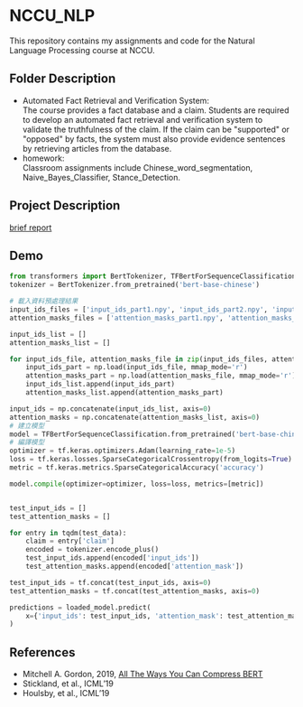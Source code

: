 # NCCU_NLP
This repository contains my assignments and code for the Natural Language Processing course at NCCU.

## Folder Description
* Automated Fact Retrieval and Verification System:    
The course provides a fact database and a claim. Students are required to develop an automated fact retrieval and verification system to validate the truthfulness of 	the claim. If the claim can be "supported" or "opposed" by facts, the system must also provide evidence sentences by retrieving articles from the database.   
* homework:   
Classroom assignments include Chinese_word_segmentation, Naive_Bayes_Classifier, Stance_Detection.	

## Project Description
[brief report](Automated%20Fact%20Retrieval%20and%20Verification%20System/brief_report.pdf)


## Demo
```python
from transformers import BertTokenizer, TFBertForSequenceClassification
tokenizer = BertTokenizer.from_pretrained('bert-base-chinese')

# 載入資料預處理結果
input_ids_files = ['input_ids_part1.npy', 'input_ids_part2.npy', 'input_ids_part3.npy', 'input_ids_part4.npy', 'input_ids_part5.npy', 'input_ids_part6.npy']
attention_masks_files = ['attention_masks_part1.npy', 'attention_masks_part2.npy', 'attention_masks_part3.npy', 'attention_masks_part4.npy', 'attention_masks_part5.npy', 'attention_masks_part6.npy']

input_ids_list = []
attention_masks_list = []

for input_ids_file, attention_masks_file in zip(input_ids_files, attention_masks_files):
    input_ids_part = np.load(input_ids_file, mmap_mode='r')
    attention_masks_part = np.load(attention_masks_file, mmap_mode='r')
    input_ids_list.append(input_ids_part)
    attention_masks_list.append(attention_masks_part)

input_ids = np.concatenate(input_ids_list, axis=0)
attention_masks = np.concatenate(attention_masks_list, axis=0)
# 建立模型
model = TFBertForSequenceClassification.from_pretrained('bert-base-chinese', num_labels=3)
# 編譯模型
optimizer = tf.keras.optimizers.Adam(learning_rate=1e-5)
loss = tf.keras.losses.SparseCategoricalCrossentropy(from_logits=True)
metric = tf.keras.metrics.SparseCategoricalAccuracy('accuracy')

model.compile(optimizer=optimizer, loss=loss, metrics=[metric])


test_input_ids = []
test_attention_masks = []

for entry in tqdm(test_data):
    claim = entry['claim']
    encoded = tokenizer.encode_plus()
    test_input_ids.append(encoded['input_ids'])
    test_attention_masks.append(encoded['attention_mask'])

test_input_ids = tf.concat(test_input_ids, axis=0)
test_attention_masks = tf.concat(test_attention_masks, axis=0)

predictions = loaded_model.predict(
    x={'input_ids': test_input_ids, 'attention_mask': test_attention_masks}
)

```
## References
- Mitchell A. Gordon, 2019, [All The Ways You Can Compress BERT](https://mitchgordon.me/machine/learning/2019/11/18/all-the-ways-to-compress-BERT.html)
- Stickland, et al., ICML’19
- Houlsby, et al., ICML’19



